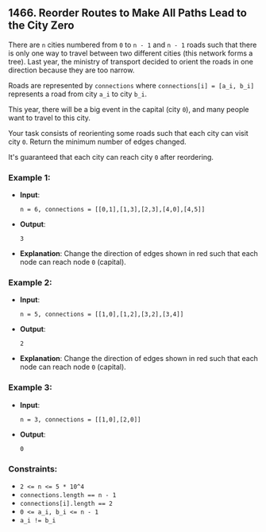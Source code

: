 ## 1466. Reorder Routes to Make All Paths Lead to the City Zero

There are `n` cities numbered from `0` to `n - 1` and `n - 1` roads such that there is only one way to travel between two different cities (this network forms a tree). Last year, the ministry of transport decided to orient the roads in one direction because they are too narrow.

Roads are represented by `connections` where `connections[i] = [a_i, b_i]` represents a road from city `a_i` to city `b_i`.

This year, there will be a big event in the capital (city `0`), and many people want to travel to this city.

Your task consists of reorienting some roads such that each city can visit city `0`. Return the minimum number of edges changed.

It's guaranteed that each city can reach city `0` after reordering.

### Example 1:

- **Input**:

  ```plaintext
  n = 6, connections = [[0,1],[1,3],[2,3],[4,0],[4,5]]
  ```

- **Output**:

  ```plaintext
  3
  ```

- **Explanation**:
  Change the direction of edges shown in red such that each node can reach node `0` (capital).

### Example 2:

- **Input**:

  ```plaintext
  n = 5, connections = [[1,0],[1,2],[3,2],[3,4]]
  ```

- **Output**:

  ```plaintext
  2
  ```

- **Explanation**:
  Change the direction of edges shown in red such that each node can reach node `0` (capital).

### Example 3:

- **Input**:

  ```plaintext
  n = 3, connections = [[1,0],[2,0]]
  ```

- **Output**:
  ```plaintext
  0
  ```

### Constraints:

- `2 <= n <= 5 * 10^4`
- `connections.length == n - 1`
- `connections[i].length == 2`
- `0 <= a_i, b_i <= n - 1`
- `a_i != b_i`
